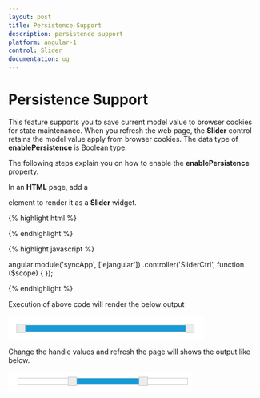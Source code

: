 ```yaml
---
layout: post
title: Persistence-Support
description: persistence support
platform: angular-1
control: Slider
documentation: ug
---
```


# Persistence Support

This feature supports you to save current model value to browser cookies for state maintenance. When you refresh the web page, the **Slider** control retains the model value apply from browser cookies. The data type of **enablePersistence** is Boolean type. 

The following steps explain you on how to enable the **enablePersistence** property.

In an **HTML** page, add a **<div>** element to render it as a **Slider** widget.

{% highlight html %}

<div id="rangeSlider" ej-slider e-width="width" e-slidertype="Range" e-enablePersistence="true"></div>

{% endhighlight %}


{% highlight javascript %}

  angular.module('syncApp', ['ejangular'])
           .controller('SliderCtrl', function ($scope) {
           });

{% endhighlight %}

Execution of above code will render the below output 

![](Enable_persistence_images/persist_img1.png)

Change the handle values and refresh the page will shows the output like below.

![](Enable_persistence_images/persist_img2.png)
